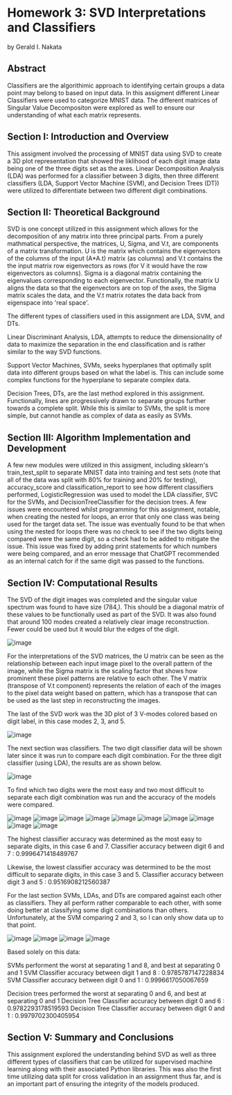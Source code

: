 # Homework 3: SVD Interpretations and Classifiers

by Gerald I. Nakata

## Abstract

Classifiers are the algorithimic approach to identifying certain groups a data point may belong to based on input data. In this assigment different Linear Classifiers were used to categorize MNIST data. The different matrices of Singular Value Decompositon were explored as well to ensure our understanding of what each matrix represents.

## Section I: Introduction and Overview

This assigment involved the processing of MNIST data using SVD to create a 3D plot representation that showed the liklihood of each digit image data being one of the three digits set as the axes. Linear Decomposition Analysis (LDA) was performed for a classifier between 3 digits, then three different classifiers (LDA, Support Vector Machine (SVM), and Decision Trees (DT)) were utilized to differentiate between two different digit combinations.

## Section II: Theoretical Background

SVD is one concept utilized in this assignment which allows for the decomposition of any matrix into three principal parts. From a purely mathmatical perspective, the matrices, U, Sigma, and V.t, are components of a matrix transformation. U is the matrix which contains the eigenvectors of the columns of the input (A*A.t) matrix (as columns) and V.t contains the the input matrix row eigenvectors as rows (for V it would have the row eigenvectors as columns). Sigma is a diagonal matrix containing the eigenvalues corresponding to each eigenvector. Functionally, the matrix U aligns the data so that the eigenvectors are on top of the axes, the Sigma matrix scales the data, and the V.t matrix rotates the data back from eigenspace into 'real space'.

The different types of classifiers used in this assignment are LDA, SVM, and DTs.

Linear Discriminant Analysis, LDA, attempts to reduce the dimensionality of data to maximize the separation in the end classification and is rather similar to the way SVD functions.

Support Vector Machines, SVMs, seeks hyperplanes that optimally split data into different groups based on what the label is. This can include some complex functions for the hyperplane to separate complex data.

Decision Trees, DTs, are the last method explored in this assignment. Functionally, lines are progressively drawn to separate groups further towards a complete split. While this is similar to SVMs, the split is more simple, but cannot handle as complex of data as easily as SVMs.

## Section III: Algorithm Implementation and Development

A few new modules were utilized in this assigment, including sklearn's train_test_split to separate MNIST data into training and test sets (note that all of the data was split with 80% for training and 20% for testing), accuracy_score and classification_report to see how different classifiers performed, LogisticRegression was used to model the LDA classifier, SVC for the SVMs, and DecisionTreeClassifier for the decision trees. A few issues were encountered whilst programming for this assignment, notable, when creating the nested for loops, an error that only one class was being used for the target data set. The issue was eventually found to be that when using the nested for loops there was no check to see if the two digits being compared were the same digit, so a check had to be added to mitigate the issue. This issue was fixed by adding print statements for which numbers were being compared, and an error message that ChatGPT recommended as an internal catch for if the same digit was passed to the functions.

## Section IV: Computational Results

The SVD of the digit images was completed and the singular value spectrum was found to have size (784,). This should be a diagonal matrix of these values to be functionally used as part of the SVD. It was also found that around 100 modes created a relatively clear image reconstruction. Fewer could be used but it would blur the edges of the digit.

![image](https://user-images.githubusercontent.com/6571263/234189159-5befafaf-75d0-46c0-8a3e-1e7eb1b6431e.png)

For the interpretations of the SVD matrices, the U matrix can be seen as the relationship between each input image pixel to the overall pattern of the image, while the Sigma matrix is the scaling factor that shows how prominent these pixel patterns are relative to each other. The V matrix (transpose of V.t component) represents the relation of each of the images to the pixel data weight based on pattern, which has a transpose that can be used as the last step in reconstructing the images.

The last of the SVD work was the 3D plot of 3 V-modes colored based on digit label, in this case modes 2, 3, and 5.

![image](https://user-images.githubusercontent.com/6571263/234190404-d02e6cf5-10bc-49f7-9928-1c74c47af57b.png)

The next section was classifiers. The two digit classifier data will be shown later since it was run to compare each digit combination.
For the three digit classifier (using LDA), the results are as shown below.

![image](https://user-images.githubusercontent.com/6571263/234190801-1c361c81-100f-4cb1-a067-eeedda0d2814.png)

To find which two digits were the most easy and two most difficult to separate each digit combination was run and the accuracy of the models were compared.

![image](https://user-images.githubusercontent.com/6571263/234191507-ce25b8c3-76f4-4d19-b323-9706f0eff4da.png)
![image](https://user-images.githubusercontent.com/6571263/234191584-f7d2db8c-163a-44d5-a1a9-f12024a38968.png)
![image](https://user-images.githubusercontent.com/6571263/234191650-ece3b209-4ce0-4a1e-bbed-719c176fc710.png)
![image](https://user-images.githubusercontent.com/6571263/234191728-91c34fb7-4052-45b2-85d5-560fc3233d87.png)
![image](https://user-images.githubusercontent.com/6571263/234191800-53e762aa-9399-4e12-b85f-ba3263851efc.png)
![image](https://user-images.githubusercontent.com/6571263/234191892-6c357ff0-bcc6-420d-a6be-9d1aa17912cf.png)
![image](https://user-images.githubusercontent.com/6571263/234191962-467375ad-032e-4748-be65-3daf5cc7643d.png)
![image](https://user-images.githubusercontent.com/6571263/234192013-6ea52bd3-72ff-4a9c-a99b-234ba979da9c.png)
![image](https://user-images.githubusercontent.com/6571263/234192107-edef0b67-7b9c-4ccf-9df9-178cb439502d.png)
![image](https://user-images.githubusercontent.com/6571263/234192236-c1d84117-1063-4480-9b1b-20ce1cd493f1.png)

The highest classifier accuracy was determined as the most easy to separate digits, in this case 6 and 7.
Classifier accuracy between digit 6 and 7 : 0.9996471418489767

Likewise, the lowest classifier accuracy was determined to be the most difficult to separate digits, in this case 3 and 5.
Classifier accuracy between digit 3 and 5 : 0.9516908212560387

For the last section SVMs, LDAs, and DTs are compared against each other as classifiers. They all perform rather comparable to each other, with some doing better at classifying some digit combinations than others. Unfortunately, at the SVM comparing 2 and 3, so I can only show data up to that point.

![image](https://user-images.githubusercontent.com/6571263/234193703-209319c7-188d-4a4a-88df-7e533e55ab66.png)
![image](https://user-images.githubusercontent.com/6571263/234193786-af077260-a1f7-4206-a5bd-be7e8693eba1.png)
![image](https://user-images.githubusercontent.com/6571263/234193861-10379fba-5721-48bc-9993-e6377deba3f7.png)
![image](https://user-images.githubusercontent.com/6571263/234194032-aeb4355d-8570-47de-b072-c71f6dbf2060.png)

Based solely on this data:

SVMs performent the worst at separating 1 and 8, and best at separating 0 and 1
SVM Classifier accuracy between digit 1 and 8 : 0.9785787147228834
SVM Classifier accuracy between digit 0 and 1 : 0.9996617050067659

Decision trees performed the worst at separating 0 and 6, and best at separating 0 and 1
Decision Tree Classifier accuracy between digit 0 and 6 : 0.9782293178519593
Decision Tree Classifier accuracy between digit 0 and 1 : 0.9979702300405954

## Section V: Summary and Conclusions

This assignment explored the understanding behind SVD as well as three different types of classifiers that can be utilized for supervised machine learning along with their associated Python libraries. This was also the first time utilizing data split for cross validation in an assignment thus far, and is an important part of ensuring the integrity of the models produced. 
